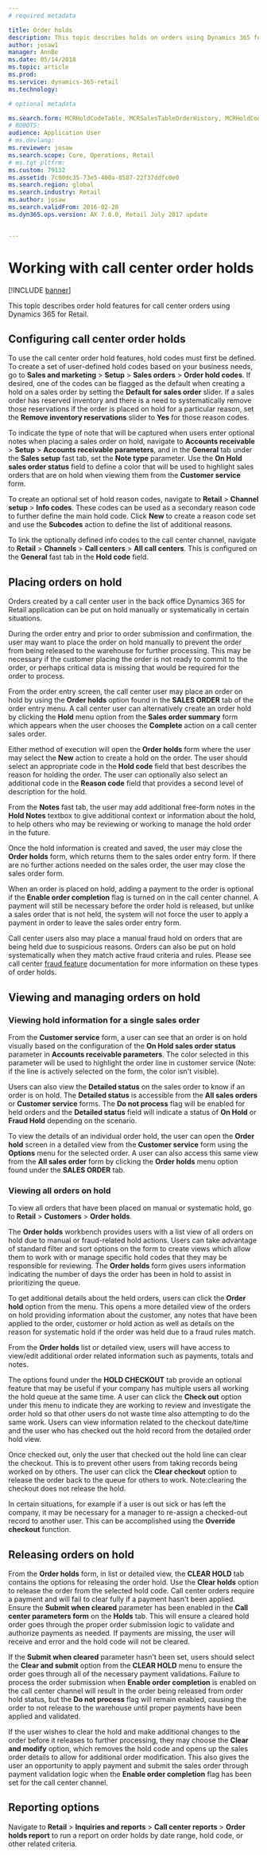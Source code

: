 ```yaml
---
# required metadata

title: Order holds
description: This topic describes holds on orders using Dynamics 365 for Retail.
author: josaw1
manager: AnnBe
ms.date: 05/14/2018
ms.topic: article
ms.prod: 
ms.service: dynamics-365-retail
ms.technology: 

# optional metadata

ms.search.form: MCRHoldCodeTable, MCRSalesTableOrderHistory, MCRHoldCodeTrans
# ROBOTS: 
audience: Application User
# ms.devlang: 
ms.reviewer: josaw
ms.search.scope: Core, Operations, Retail
# ms.tgt_pltfrm: 
ms.custom: 79132
ms.assetid: 7c00dc35-73e5-400a-8587-22f37ddfc0e0
ms.search.region: global
ms.search.industry: Retail
ms.author: josaw
ms.search.validFrom: 2016-02-28
ms.dyn365.ops.version: AX 7.0.0, Retail July 2017 update


---
```


# Working with call center order holds

[!INCLUDE [banner](includes/banner.md)]

This topic describes order hold features for call center orders using Dynamics 365 for Retail.

## Configuring call center order holds

To use the call center order hold features, hold codes must first be defined. To create a set of user-defined hold codes based on your business needs, go to **Sales and marketing** > **Setup** > **Sales orders** > **Order hold codes**. If desired, one of the codes can be flagged as the default when creating a hold on a sales order by setting the **Default for sales order** slider. If a sales order has reserved inventory and there is a need to systematically remove those reservations if the order is placed on hold for a particular reason, set the **Remove inventory reservations** slider to **Yes** for those reason codes.

To indicate the type of note that will be captured when users enter optional notes when placing a sales order on hold, navigate to **Accounts receivable** > **Setup** > **Accounts receivable parameters**, and in the **General** tab under the **Sales setup** fast tab, set the **Note type** parameter. Use the **On Hold sales order status** field to define a color that will be used to highlight sales orders that are on hold when viewing them from the **Customer service** form.  

To create an optional set of hold reason codes, navigate to **Retail** > **Channel setup** > **Info codes**. These codes can be used as a secondary reason code to further define the main hold code. Click **New** to create a reason code set and use the **Subcodes** action to define the list of additional reasons.

To link the optionally defined info codes to the call center channel, navigate to **Retail** > **Channels** > **Call centers** > **All call centers**. This is configured on the **General** fast tab in the **Hold code** field.

## Placing orders on hold

Orders created by a call center user in the back office Dynamics 365 for Retail application can be put on hold manually or systematically in certain situations.

During the order entry and prior to order submission and confirmation, the user may want to place the order on hold manually to prevent the order from being released to the warehouse for further processing. This may be necessary if the customer placing the order is not ready to commit to the order, or perhaps critical data is missing that would be required for the order to process.   

From the order entry screen, the call center user may place an order on hold by using the **Order holds** option found in the **SALES ORDER** tab of the order entry menu. A call center user can alternatively create an order hold by clicking the **Hold** menu option from the **Sales order summary** form which appears when the user chooses the **Complete** action on a call center sales order.   

Either method of execution will open the **Order holds** form where the user may select the **New** action to create a hold on the order. The user should select an appropriate code in the **Hold code** field that best describes the reason for holding the order. The user can optionally also select an additional code in the **Reason code** field that provides a second level of description for the hold.

From the **Notes** fast tab, the user may add additional free-form notes in the **Hold Notes** textbox to give additional context or information about the hold, to help others who may be reviewing or working to manage the hold order in the future.

Once the hold information is created and saved, the user may close the **Order holds** form, which returns them to the sales order entry form. If there are no further actions needed on the sales order, the user may close the sales order form.  

When an order is placed on hold, adding a payment to the order is optional if the **Enable order completion** flag is turned on in the call center channel. A payment will still be necessary before the order hold is released, but unlike a sales order that is not held, the system will not force the user to apply a payment in order to leave the sales order entry form.

Call center users also may place a manual fraud hold on orders that are being held due to suspicious reasons. Orders can also be put on hold systematically when they match active fraud criteria and rules. Please see call center [fraud feature](https://docs.microsoft.com/en-us/dynamics365/unified-operations/retail/set-up-fraud-alerts) documentation for more information on these types of order holds.

## Viewing and managing orders on hold

### Viewing hold information for a single sales order

From the **Customer service** form, a user can see that an order is on hold visually based on the configuration of the **On Hold sales order status** parameter in **Accounts receivable parameters**. The color selected in this parameter will be used to highlight the order line in customer service (Note: if the line is actively selected on the form, the color isn't visible).

Users can also view the **Detailed status** on the sales order to know if an order is on hold. The **Detailed status** is accessible from the **All sales orders** or **Customer service** forms. The **Do not process** flag will be enabled for held orders and the **Detailed status** field will indicate a status of **On Hold** or **Fraud Hold** depending on the scenario.

To view the details of an individual order hold, the user can open the **Order hold** screen in a detailed view from the **Customer service** form using the **Options** menu for the selected order. A user can also access this same view from the **All sales order** form by clicking the **Order holds** menu option found under the **SALES ORDER** tab.

### Viewing all orders on hold

To view all orders that have been placed on manual or systematic hold, go to **Retail** > **Customers** > **Order holds**.

The **Order holds** workbench provides users with a list view of all orders on hold due to manual or fraud-related hold actions. Users can take advantage of standard filter and sort options on the form to create views which allow them to work with or manage specific hold codes that they may be responsible for reviewing. The **Order holds** form gives users information indicating the number of days the order has been in hold to assist in prioritizing the queue.

To get additional details about the held orders, users can click the **Order hold** option from the menu. This opens a more detailed view of the orders on hold providing information about the customer, any notes that have been applied to the order, customer or hold action as well as details on the reason for systematic hold if the order was held due to a fraud rules match.

From the **Order holds** list or detailed view, users will have access to view/edit additional order related information such as payments, totals and notes.

The options found under the **HOLD CHECKOUT** tab provide an optional feature that may be useful if your company has multiple users all working the hold queue at the same time. A user can click the **Check out** option under this menu to indicate they are working to review and investigate the order hold so that other users do not waste time also attempting to do the same work. Users can view information related to the checkout date/time and the user who has checked out the hold record from the detailed order hold view.

Once checked out, only the user that checked out the hold line can clear the checkout. This is to prevent other users from taking records being worked on by others. The user can click the **Clear checkout** option to release the order back to the queue for others to work. Note:clearing the checkout does not release the hold.   

In certain situations, for example if a user is out sick or has left the company, it may be necessary for a manager to re-assign a checked-out record to another user. This can be accomplished using the **Override checkout** function.

## Releasing orders on hold

From the **Order holds** form, in list or detailed view, the **CLEAR HOLD** tab contains the options for releasing the order hold. Use the **Clear holds** option to release the order from the selected hold code. Call center orders require a payment and will fail to clear fully if a payment hasn't been applied. Ensure the **Submit when cleared** parameter has been enabled in the **Call center parameters form** on the **Holds** tab. This will ensure a cleared hold order goes through the proper order submission logic to validate and authorize payments as needed. If payments are missing, the user will receive and error and the hold code will not be cleared. 

If the **Submit when cleared** parameter hasn't been set, users should select the **Clear and submit** option from the **CLEAR HOLD** menu to ensure the order goes through all of the necessary payment validations. Failure to process the order submission when **Enable order completion** is enabled on the call center channel will result in the order being released from order hold status, but the **Do not process** flag will remain enabled, causing the order to not release to the warehouse until proper payments have been applied and validated.

If the user wishes to clear the hold and make additional changes to the order before it releases to further processing, they may choose the **Clear and modify** option, which removes the hold code and opens up the sales order details to allow for additional order modification. This also gives the user an opportunity to apply payment and submit the sales order through payment validation logic when the **Enable order completion** flag has been set for the call center channel.

## Reporting options

Navigate to **Retail** > **Inquiries and reports** > **Call center reports** > **Order holds report** to run a report on order holds by date range, hold code, or other related criteria.




